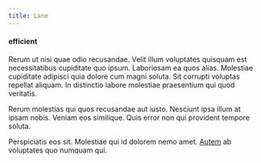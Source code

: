 ```yaml
---
title: Lane
---
```


#### efficient

Rerum ut nisi quae odio recusandae. Velit illum voluptates quisquam est necessitatibus cupiditate quo ipsum. Laboriosam ea quos alias. Molestiae cupiditate adipisci quia dolore cum magni soluta. Sit corrupti voluptas repellat aliquam. In distinctio labore molestiae praesentium qui quod veritatis.

Rerum molestias qui quos recusandae aut iusto. Nesciunt ipsa illum at ipsam nobis. Veniam eos similique. Quis error non qui provident tempore soluta.

Perspiciatis eos sit. Molestiae qui id dolorem nemo amet. [Autem](/eos/velit/awesome.md) ab voluptates quo numquam qui.
